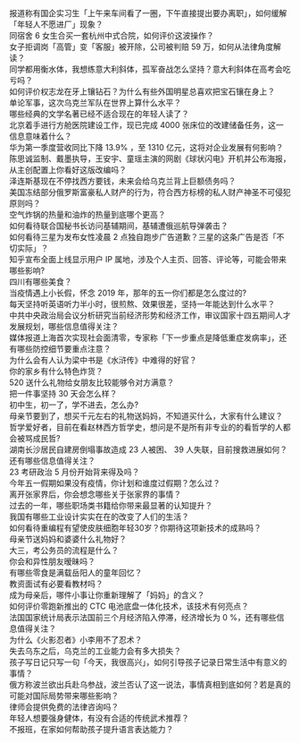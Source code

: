 报道称有国企实习生「上午来车间看了一圈，下午直接提出要办离职」，如何缓解「年轻人不愿进厂」现象？  
同宿舍 6 女生合买一套杭州中式合院，如何评价这波操作？  
女子拒调岗「高管」变「客服」被开除，公司被判赔 59 万，如何从法律角度解读？  
同学都用衡水体，我想练意大利斜体，孤军奋战怎么坚持？意大利斜体在高考会吃亏吗？  
如何评价权志龙在牙上镶钻石？为什么有些外国明星总喜欢把宝石镶在身上？  
单论军事，这次乌克兰军队在世界上算什么水平？  
哪些经典的文学名著已经不适合现在的年轻人读了？  
北京着手进行方舱医院建设工作，现已完成 4000 张床位的改建储备任务，这一信息意味着什么？  
华为第一季度营收同比下降 13.9% ，至 1310 亿元，这将对企业发展有何影响？  
陈思诚监制、戴墨执导，王安宇、童瑶主演的网剧《球状闪电》开机并公布海报，从主创配置上你看好这版改编吗？  
泽连斯基现在不停找西方要钱，未来会给乌克兰背上巨额债务吗？  
美国冻结部分俄罗斯富豪私人财产的行为，符合西方标榜的私人财产神圣不可侵犯原则吗？  
空气炸锅的热量和油炸的热量到底哪个更高？  
如何看待联合国秘书长访问基辅期间，基辅遭俄巡航导弹袭击？  
如何看待三星为发布女性凌晨 2 点独自跑步广告道歉？三星的这条广告是否「不切实际」？  
知乎宣布全面上线显示用户 IP 属地，涉及个人主页、回答、评论等，可能会带来哪些影响?  
四川有哪些美食？  
当疫情遇上小长假，怀念 2019 年，那年的五一你们都是怎么度过的?  
每天坚持听英语听力半小时，很煎熬、效果很差，坚持一年能达到什么水平？  
中共中央政治局会议分析研究当前经济形势和经济工作，审议国家十四五期间人才发展规划，哪些信息值得关注？  
媒体报道上海首次实现社会面清零，专家称「下一步重点是降低重症发病率」，还有哪些防控细节要重点注意？  
为什么会有人认为梁中书是《水浒传》中难得的好官？  
你的家乡有什么特色炸货？  
520 送什么礼物给女朋友比较能够令对方满意？  
把一件事坚持 30 天会怎么样？  
初中生，初一了，学不进去，怎么办?  
母亲节要到了，想买千元左右的礼物送妈妈，不知道买什么，大家有什么建议？  
哲学爱好者，目前在看赵林西方哲学史，想问是不是所有非专业的的看哲学的人都会被骂成民哲?  
湖南长沙居民自建房倒塌事故造成 23 人被困、 39 人失联，目前搜救进展如何？还有哪些信息值得关注？  
23 考研政治 5 月份开始背来得及吗？  
今年五一假期如果没有疫情，你计划和谁度过假期？怎么过？  
离开张家界后，你会想念哪些关于张家界的事情？  
过去的一年，哪些职场类书籍给你带来最显著的认知提升？  
我国有哪些工业设计实实在在的改变了人们的生活？  
如何看待重编程有望使皮肤细胞年轻30岁？你期待这项新技术的成熟吗？  
母亲节送妈妈和婆婆什么礼物好？  
大三，考公务员的流程是什么？  
你会和异性朋友暧昧吗？  
有哪些零食是满载岳阳人的童年回忆？  
教资面试有必要看教材吗？  
成为母亲后，哪件小事让你重新理解了「妈妈」的含义？  
如何评价零跑新推出的 CTC 电池底盘一体化技术，该技术有何亮点？  
法国国家统计局表示法国前三个月经济陷入停滞，经济增长为 0 %，还有哪些信息值得关注？  
为什么《火影忍者》小李用不了忍术？  
失去乌东之后，乌克兰的工业能力会有多大损失？  
孩子写日记只写一句「今天，我很高兴」，如何引导孩子记录日常生活中有意义的事情？  
俄方称波兰欲出兵赴乌参战，波兰否认了这一说法，事情真相到底如何？若是真的可能对国际局势带来哪些影响？  
律师会提供免费的法律咨询吗？  
年轻人想要强身健体，有没有合适的传统武术推荐？  
不报班，在家如何帮助孩子提升语言表达能力？  
